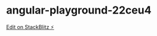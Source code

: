# angular-playground-22ceu4

[Edit on StackBlitz ⚡️](https://stackblitz.com/edit/angular-playground-22ceu4)
